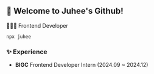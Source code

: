 ## 🙌 Welcome to Juhee's Github!

👩🏻‍💻 Frontend Developer 
```
npx juhee
```

### ✨ Experience
- **BIGC** Frontend Developer Intern (2024.09 ~ 2024.12)
